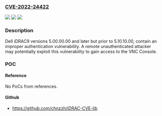 ### [CVE-2022-24422](https://cve.mitre.org/cgi-bin/cvename.cgi?name=CVE-2022-24422)
![](https://img.shields.io/static/v1?label=Product&message=Integrated%20Dell%20Remote%20Access%20Controller%209&color=blue)
![](https://img.shields.io/static/v1?label=Version&message=%3C%205.10.10.00%20&color=brighgreen)
![](https://img.shields.io/static/v1?label=Vulnerability&message=CWE-287%3A%20Improper%20Authentication&color=brighgreen)

### Description

Dell iDRAC9 versions 5.00.00.00 and later but prior to 5.10.10.00, contain an improper authentication vulnerability. A remote unauthenticated attacker may potentially exploit this vulnerability to gain access to the VNC Console.

### POC

#### Reference
No PoCs from references.

#### Github
- https://github.com/chnzzh/iDRAC-CVE-lib

